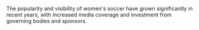 The popularity and visibility of women's soccer have grown significantly in recent years, with increased media coverage and investment from governing bodies and sponsors.
